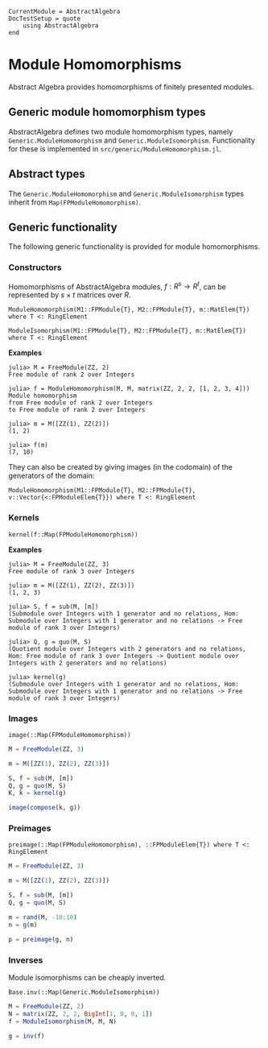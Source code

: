 ```@meta
CurrentModule = AbstractAlgebra
DocTestSetup = quote
    using AbstractAlgebra
end
```

# Module Homomorphisms

Abstract Algebra provides homomorphisms of finitely presented modules.

## Generic module homomorphism types

AbstractAlgebra defines two module homomorphism types, namely
`Generic.ModuleHomomorphism` and `Generic.ModuleIsomorphism`. Functionality
for these is implemented in `src/generic/ModuleHomomorphism.jl`.

## Abstract types

The `Generic.ModuleHomomorphism` and `Generic.ModuleIsomorphism` types inherit
from `Map(FPModuleHomomorphism)`.

## Generic functionality

The following generic functionality is provided for module homomorphisms.

### Constructors

Homomorphisms of AbstractAlgebra modules, $f : R^s \to R^t$, can be represented by
$s\times t$ matrices over $R$.

```@docs
ModuleHomomorphism(M1::FPModule{T}, M2::FPModule{T}, m::MatElem{T}) where T <: RingElement
```

```@docs
ModuleIsomorphism(M1::FPModule{T}, M2::FPModule{T}, m::MatElem{T}) where T <: RingElement
```

**Examples**

```jldoctest
julia> M = FreeModule(ZZ, 2)
Free module of rank 2 over Integers

julia> f = ModuleHomomorphism(M, M, matrix(ZZ, 2, 2, [1, 2, 3, 4]))
Module homomorphism
from Free module of rank 2 over Integers
to Free module of rank 2 over Integers

julia> m = M([ZZ(1), ZZ(2)])
(1, 2)

julia> f(m)
(7, 10)

```

They can also be created by giving images (in the codomain) of the generators of the domain:
```@doc
ModuleHomomorphism(M1::FPModule{T}, M2::FPModule{T}, v::Vector{<:FPModuleElem{T}}) where T <: RingElement
```

### Kernels

```@docs
kernel(f::Map(FPModuleHomomorphism))
```

**Examples**

```jldoctest
julia> M = FreeModule(ZZ, 3)
Free module of rank 3 over Integers

julia> m = M([ZZ(1), ZZ(2), ZZ(3)])
(1, 2, 3)

julia> S, f = sub(M, [m])
(Submodule over Integers with 1 generator and no relations, Hom: Submodule over Integers with 1 generator and no relations -> Free module of rank 3 over Integers)

julia> Q, g = quo(M, S)
(Quotient module over Integers with 2 generators and no relations, Hom: Free module of rank 3 over Integers -> Quotient module over Integers with 2 generators and no relations)

julia> kernel(g)
(Submodule over Integers with 1 generator and no relations, Hom: Submodule over Integers with 1 generator and no relations -> Free module of rank 3 over Integers)

```

### Images

```@docs
image(::Map(FPModuleHomomorphism))
```

```julia
M = FreeModule(ZZ, 3)

m = M([ZZ(1), ZZ(2), ZZ(3)])

S, f = sub(M, [m])
Q, g = quo(M, S)
K, k = kernel(g)

image(compose(k, g))
```

### Preimages

```@docs
preimage(::Map(FPModuleHomomorphism), ::FPModuleElem{T}) where T <: RingElement
```

```julia
M = FreeModule(ZZ, 3)

m = M([ZZ(1), ZZ(2), ZZ(3)])

S, f = sub(M, [m])
Q, g = quo(M, S)

m = rand(M, -10:10)
n = g(m)

p = preimage(g, n)
```

### Inverses

Module isomorphisms can be cheaply inverted.

```@docs
Base.inv(::Map(Generic.ModuleIsomorphism))
```

```julia
M = FreeModule(ZZ, 2)
N = matrix(ZZ, 2, 2, BigInt[1, 0, 0, 1])
f = ModuleIsomorphism(M, M, N)

g = inv(f)
```
